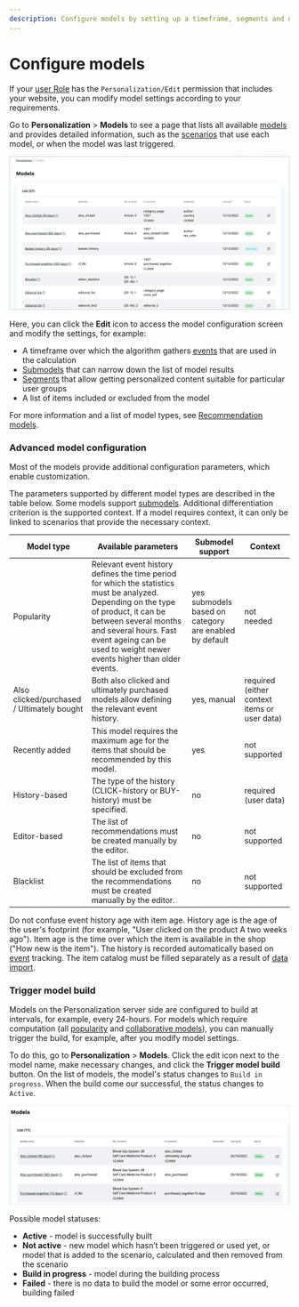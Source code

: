 ```yaml
---
description: Configure models by setting up a timeframe, segments and other settings that define which Content items are recommended.
---
```


# Configure models

If your [user Role](../permission_management/permissions_and_users.md) has 
the `Personalization/Edit` permission that includes your website, you can modify 
model settings according to your requirements.

Go to **Personalization** > **Models** to see a page that lists all available 
[models](recommendation_models.md) and provides detailed information, such as the 
[scenarios](scenarios.md) that use each model, or when the model was last triggered.

![Models page in the Back Office](img/dashboard_models.png "Models page")

Here, you can click the **Edit** icon to access the model configuration screen and modify 
the settings, for example:

- A timeframe over which the algorithm gathers [events](event_types.md) that are used in the calculation
- [Submodels](recommendation_models.md#submodels) that can narrow down the list of model results
- [Segments](segment_management.md#configure-segments) that allow getting personalized content suitable for particular user groups
- A list of items included or excluded from the model

For more information and a list of model types, see [Recommendation models](recommendation_models.md).

### Advanced model configuration

Most of the models provide additional configuration parameters, which enable customization. 

The parameters supported by different model types are described in the table below. 
Some models support [submodels](recommendation_models.md#submodels). 
Additional differentiation criterion is the supported context. 
If a model requires context, it can only be linked to scenarios that provide 
the necessary context.

|Model type|Available parameters|Submodel support|Context|
|---|---|---|---|
|Popularity|Relevant event history defines the time period for which the statistics must be analyzed. Depending on the type of product, it can be between several months and several hours. Fast event ageing can be used to weight newer events higher than older events.|yes</br>submodels based on category are enabled by default|not needed|
|Also clicked/purchased / Ultimately bought|Both also clicked and ultimately purchased models allow defining the relevant event history.|yes, manual|required (either context items or user data)|
|Recently added|This model requires the maximum age for the items that should be recommended by this model.|yes|not supported|
|History-based|The type of the history (CLICK-history or BUY-history) must be specified.|no|required (user data)|
|Editor-based|The list of recommendations must be created manually by the editor.|no|not supported|
|Blacklist|The list of items that should be excluded from the recommendations must be created manually by the editor.|no|not supported|

Do not confuse event history age with item age. 
History age is the age of the user's footprint (for example, "User clicked on the product A 
two weeks ago"). 
Item age is the time over which the item is available in the shop ("How new is the item"). 
The history is recorded automatically based on [event](event_types.md) tracking. 
The item catalog must be filled separately as a result of [data import](content_import.md).

### Trigger model build

Models on the Personalization server side are configured to build at intervals, 
for example, every 24-hours.
For models which require computation (all [popularity](recommendation_models.md#popularity-models) and [collaborative models](recommendation_models.md#collaborative-models)), 
you can manually trigger the build, for example, after you modify model settings.

To do this, go to **Personalization** > **Models**.
Click the edit icon next to the model name, make necessary changes, and click 
the **Trigger model build** button.
On the list of models, the model's status changes to `Build in progress`. 
When the build come our successful, the status changes to `Active`.

![Models](img/models_edit.png "Models")

Possible model statuses:

- **Active** - model is successfully built
- **Not active** - new model which hasn’t been triggered or used yet, or model that is added to the scenario, calculated and then removed from the scenario
- **Build in progress** - model during the building process
- **Failed** - there is no data to build the model or some error occurred, building failed
